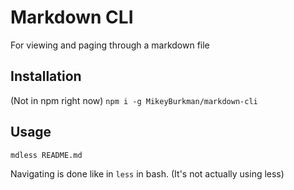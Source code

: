 # Markdown CLI
For viewing and paging through a markdown file

## Installation
(Not in npm right now)
`npm i -g MikeyBurkman/markdown-cli`

## Usage
`mdless README.md`

Navigating is done like in `less` in bash. (It's not actually using less)